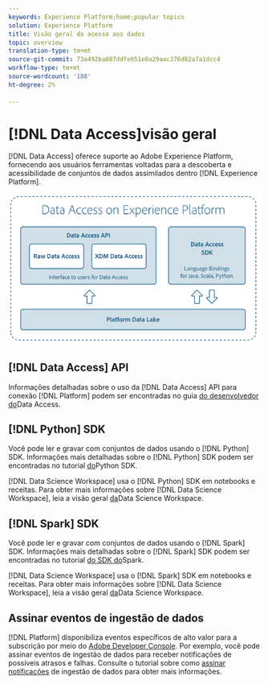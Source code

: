 ```yaml
---
keywords: Experience Platform;home;popular topics
solution: Experience Platform
title: Visão geral do acesso aos dados
topic: overview
translation-type: tm+mt
source-git-commit: 73a492ba887ddfe651e0a29aac376d82a7a1dcc4
workflow-type: tm+mt
source-wordcount: '188'
ht-degree: 2%

---
```



# [!DNL Data Access]visão geral

[!DNL Data Access] oferece suporte ao Adobe Experience Platform, fornecendo aos usuários ferramentas voltadas para a descoberta e acessibilidade de conjuntos de dados assimilados dentro [!DNL Experience Platform].

![Acesso aos dados no Experience Platform](images/Data_Access_Experience_Platform.png)

## [!DNL Data Access] API

Informações detalhadas sobre o uso da [!DNL Data Access] API para conexão [!DNL Platform] podem ser encontradas no guia [do desenvolvedor do](api.md)Data Access.

## [!DNL Python] SDK

Você pode ler e gravar com conjuntos de dados usando o [!DNL Python] SDK. Informações mais detalhadas sobre o [!DNL Python] SDK podem ser encontradas no tutorial [do](./tutorials/python-sdk.md)Python SDK.

[!DNL Data Science Workspace] usa o [!DNL Python] SDK em notebooks e receitas. Para obter mais informações sobre [!DNL Data Science Workspace], leia a visão geral [da](../data-science-workspace/home.md)Data Science Workspace.

## [!DNL Spark] SDK

Você pode ler e gravar com conjuntos de dados usando o [!DNL Spark] SDK. Informações mais detalhadas sobre o [!DNL Spark] SDK podem ser encontradas no tutorial [do SDK do](./tutorials/spark-sdk.md)Spark.

[!DNL Data Science Workspace] usa o [!DNL Spark] SDK em notebooks e receitas. Para obter mais informações sobre [!DNL Data Science Workspace], leia a visão geral [da](../data-science-workspace/home.md)Data Science Workspace.

## Assinar eventos de ingestão de dados

[!DNL Platform] disponibiliza eventos específicos de alto valor para a subscrição por meio do [Adobe Developer Console](https://www.adobe.com/go/devs_console_ui). Por exemplo, você pode assinar eventos de ingestão de dados para receber notificações de possíveis atrasos e falhas. Consulte o tutorial sobre como [assinar notificações](../ingestion/quality/subscribe-events.md) de ingestão de dados para obter mais informações.